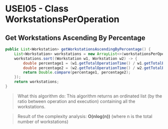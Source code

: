 # USEI05 - Class WorkstationsPerOperation

## Get Workstations Ascending By Percentage 
```java
public List<Workstation> getWorkstationsAscendingByPercentage() {
    List<Workstation> workstations = new ArrayList<>(workstationsPerOperation.getAllValues());
    workstations.sort((Workstation w1, Workstation w2) -> {
        double percentage1 = (w1.getTotalOperationTime() / w1.getTotalExecutionTime()) * 100;
        double percentage2 = (w2.getTotalOperationTime() / w2.getTotalExecutionTime()) * 100;
        return Double.compare(percentage1, percentage2);
    });
    return workstations;
}
```

> What this algorithm do: This algorithm returns an ordinated list (by the ratio between operation and execution) containing all the workstations.

> Result of the complexity analysis: **O(nlog(n))** (where n is the total number of workstations)
